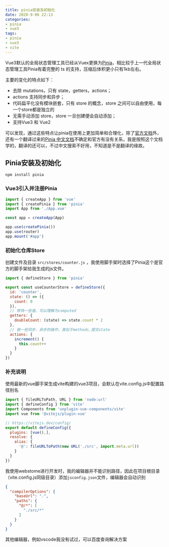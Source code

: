 ```yaml
---
title: pinia安装及初始化
date: 2020-9-06 22:13
categories:
- pinia
- vue3
tags:
- pinia
- vue3
- vite
---
```


Vue3默认的全局状态管理工具已经从Vuex更换为[Pinia](https://pinia.vuejs.org/)，相比较于上一代全局状态管理工具Pinia有着完整的 ts 的支持，压缩后体积更小只有1kb左右。
<!-- more -->

主要的变化的特点如下：

- 去除 mutations，只有 state，getters，actions；
- actions 支持同步和异步；
- 代码扁平化没有模块嵌套，只有 store 的概念，store 之间可以自由使用，每一个store都是独立的
- 无需手动添加 store，store 一旦创建便会自动添加；
- 支持Vue3 和 Vue2

可以发现，通过这些特点让pinia在使用上更加简单和合理化，除了[官方文档](https://pinia.vuejs.org/)外，还有一个翻译过来的[Pinia 中文文档](https://pinia.web3doc.top/)不确定和官方有没有关系，我是按照这个文档学的，翻译的还可以，不过中文搜索不好用，不知道是不是翻译的缘故。

## Pinia安装及初始化

```shell
npm install pinia
```



### Vue3引入并注册Pinia

```javascript
import { createApp } from 'vue'
import { createPinia } from 'pinia'
import App from './App.vue'

const app = createApp(App)

app.use(createPinia())
app.use(router)
app.mount('#app')
```



### 初始化仓库Store

创建文件及目录 `src/stores/counter.js` ，我使用脚手架时选择了Pinia这个是官方的脚手架给我生成的js文件。

```javascript
import { defineStore } from 'pinia'

export const useCounterStore = defineStore({
  id: 'counter',
  state: () => ({
    count: 0
  }),
  // 修饰一些值，可以理解为computed
  getters: {
    doubleCount: (state) => state.count * 2
  },
  // 做一些同步、异步的操作，类似于methods,提交state
  actions: {
    increment() {
      this.count++
    }
  }
})
```



### 补充说明

使用最新的vue脚手架生成vite构建的vue3项目，会默认在vite.config.js中配置路径别名

```javascript
import { fileURLToPath, URL } from 'node:url'
import { defineConfig } from 'vite'
import Components from 'unplugin-vue-components/vite'
import vue from '@vitejs/plugin-vue'

// https://vitejs.dev/config/
export default defineConfig({
  plugins: [vue(),],
  resolve: {
    alias: {
      '@': fileURLToPath(new URL('./src', import.meta.url))
    }
  }
})
```

我使用webstome进行开发时，我的编辑器并不能识别路径，因此在项目根目录（vite.config.js同级目录）添加`jsconfig.json`文件，编辑器会自动识别

```json
{
  "compilerOptions": {
    "baseUrl": ".",
    "paths": {
      "@/*": [
        "./src/*"
      ]
    }
  }
}
```

其他编辑器，例如vscode我没有试过，可以百度查询解决方案
